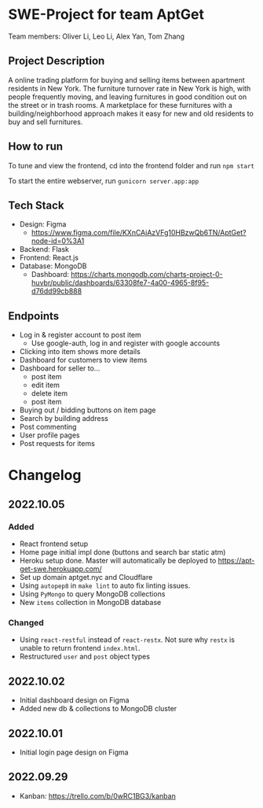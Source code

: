 # SWE-Project for team AptGet
Team members: Oliver Li, Leo Li, Alex Yan, Tom Zhang

## Project Description
A online trading platform for buying and selling items between apartment residents in New York. The furniture turnover rate in New York is high, with people frequently moving, and leaving furnitures in good condition out on the street or in trash rooms. A marketplace for these furnitures with a building/neighborhood approach makes it easy for new and old residents to buy and sell furnitures.

## How to run
To tune and view the frontend, cd into the frontend folder and run `npm start`

To start the entire webserver, run `gunicorn server.app:app`

## Tech Stack
- Design: Figma
   - https://www.figma.com/file/KXnCAjAzVFg10HBzwQb6TN/AptGet?node-id=0%3A1
- Backend: Flask
- Frontend: React.js
- Database: MongoDB
   - Dashboard: https://charts.mongodb.com/charts-project-0-huvbr/public/dashboards/63308fe7-4a00-4965-8f95-d76dd99cb888

## Endpoints
- Log in & register account to post item
   - Use google-auth, log in and register with google accounts
- Clicking into item shows more details
- Dashboard for customers to view items
- Dashboard for seller to...
   - post item
   - edit item
   - delete item
   - post item
- Buying out / bidding buttons on item page
- Search by building address
- Post commenting
- User profile pages
- Post requests for items

# Changelog
## 2022.10.05
### Added
- React frontend setup
- Home page initial impl done (buttons and search bar static atm)
- Heroku setup done. Master will automatically be deployed to https://apt-get-swe.herokuapp.com/
- Set up domain aptget.nyc and Cloudflare
- Using `autopep8` in `make lint` to auto fix linting issues.
- Using `PyMongo` to query MongoDB collections
- New `items` collection in MongoDB database
### Changed
- Using `react-restful` instead of `react-restx`. Not sure why `restx` is unable to return frontend `index.html`.
- Restructured `user` and `post` object types

## 2022.10.02
- Initial dashboard design on Figma
- Added new db & collections to MongoDB cluster

## 2022.10.01
- Initial login page design on Figma

## 2022.09.29
- Kanban: https://trello.com/b/0wRC1BG3/kanban

